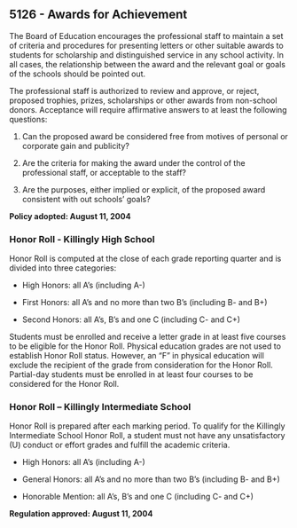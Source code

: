 ## 5126 - Awards for Achievement

The Board of Education encourages the professional staff to maintain a set of criteria and procedures for presenting letters or other suitable awards to students for scholarship and distinguished service in any school activity. In all cases, the relationship between the award and the relevant goal or goals of the schools should be pointed out.

The professional staff is authorized to review and approve, or reject, proposed trophies, prizes, scholarships or other awards from non-school donors. Acceptance will require affirmative answers to at least the following questions:

1.  Can the proposed award be considered free from motives of personal or corporate gain and publicity?

2.  Are the criteria for making the award under the control of the professional staff, or acceptable to the staff?

3.  Are the purposes, either implied or explicit, of the proposed award consistent with out schools’ goals?

**Policy adopted:  August 11, 2004**

### Honor Roll - Killingly High School

Honor Roll is computed at the close of each grade reporting quarter and is divided into three categories:

* High Honors:   all A’s (including A-)

* First Honors:    all A’s and no more than two B’s (including B- and B+)

* Second Honors:  all A’s, B’s and one C (including C- and C+)

Students must be enrolled and receive a letter grade in at least five courses to be eligible for the Honor Roll. Physical education grades are not used to establish Honor Roll status. However, an “F” in physical education will exclude the recipient of the grade from consideration for the Honor Roll. Partial-day students must be enrolled in at least four courses to be considered for the Honor Roll.

### Honor Roll – Killingly Intermediate School

Honor Roll is prepared after each marking period. To qualify for the Killingly Intermediate School Honor Roll, a student must not have any unsatisfactory (U) conduct or effort grades and fulfill the academic criteria.

* High Honors:   all A’s (including A-)

* General Honors:  all A’s and no more than two B’s (including B- and B+)

* Honorable Mention:  all A’s, B’s and one C (including C- and C+)

**Regulation approved:  August 11, 2004**

